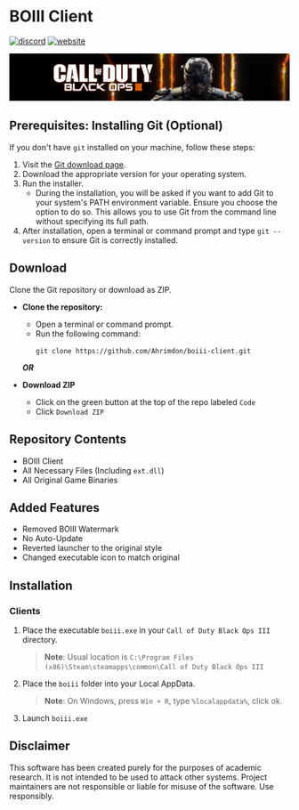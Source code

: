 # BOIII Client

[![discord](https://img.shields.io/endpoint?url=https://momo5502.com/iw4x/members-badge.php)](https://discord.gg/sKeVmR3)
[![website](https://img.shields.io/badge/Repackers-_Website-blue)](https://rimmyscorner.com/)

<p align="center">
  <img src="assets/github/banner-boiii.png?raw=true" />
</p>

## Prerequisites: Installing Git (Optional)

If you don't have `git` installed on your machine, follow these steps:

1. Visit the [Git download page](https://git-scm.com/downloads).
2. Download the appropriate version for your operating system.
3. Run the installer.
   - During the installation, you will be asked if you want to add Git to your system's PATH environment variable. Ensure you choose the option to do so. This allows you to use Git from the command line without specifying its full path.
4. After installation, open a terminal or command prompt and type `git --version` to ensure Git is correctly installed.

## Download
Clone the Git repository or download as ZIP.

- **Clone the repository:**
  - Open a terminal or command prompt.
  - Run the following command:
    ```
    git clone https://github.com/Ahrimdon/boiii-client.git
    ```
    
  ***OR***

- **Download ZIP**
  - Click on the green button at the top of the repo labeled `Code`
  - Click `Download ZIP`


## Repository Contents
  - BOIII Client
  - All Necessary Files (Including `ext.dll`)
  - All Original Game Binaries

## Added Features
  - Removed BOIII Watermark
  - No Auto-Update
  - Reverted launcher to the original style
  - Changed executable icon to match original

## Installation

### Clients

1. Place the executable `boiii.exe` in your `Call of Duty Black Ops III` directory.
    > **Note**: Usual location is `C:\Program Files (x86)\Steam\steamapps\common\Call of Duty Black Ops III`
2. Place the `boiii` folder into your Local AppData.
    > **Note**: On Windows, press `Win + R`, type `%localappdata%`, click ok.
3. Launch `boiii.exe`

## Disclaimer

This software has been created purely for the purposes of
academic research. It is not intended to be used to attack
other systems. Project maintainers are not responsible or
liable for misuse of the software. Use responsibly.